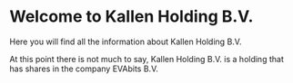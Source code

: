 # Welcome to Kallen Holding B.V.

Here you will find all the information about Kallen Holding B.V.

At this point there is not much to say, Kallen Holding B.V. is a holding that has shares in the company EVAbits B.V.
